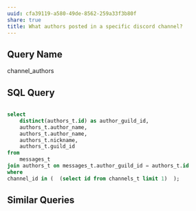 ```yaml
---
uuid: cfa39119-a580-49de-8562-259a33f3b80f
share: true
title: What authors posted in a specific discord channel?
---
```

## Query Name

channel_authors

## SQL Query


``` sql

select
	distinct(authors_t.id) as author_guild_id,
	authors_t.author_name,
	authors_t.author_name,
	authors_t.nickname,
	authors_t.guild_id
from
	messages_t
join authors_t on messages_t.author_guild_id = authors_t.id
where
channel_id in (  (select id from channels_t limit 1)  );

```

## Similar Queries